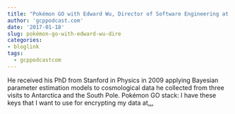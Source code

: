 ```yaml
---
title: "Pokémon GO with Edward Wu, Director of Software Engineering at Niantic"
author: 'gcppodcast.com'
date: '2017-01-18'
slug: pokémon-go-with-edward-wu-dire
categories:
- bloglink
tags:
  - gcppodcastcom
---
```


He received his PhD from Stanford in Physics in 2009 applying Bayesian parameter estimation models to cosmological data he collected from three visits to Antarctica and the South Pole. Pokémon GO stack: I have these keys that I want to use for encrypting my data at[... <i class="fas fa-external-link-alt"></i>](https://www.gcppodcast.com/post/episode-57-pokemon-go-with-edward-wu/)

